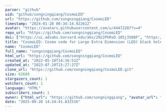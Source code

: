 ```yaml
---
parser: "github"
uid: "github/songningqiang/CosmoLED"
url: "https://github.com/songningqiang/CosmoLED"
timestamp: "2024-01-28 00:34:14.922612"
avatar: "https://avatars.githubusercontent.com/u/44472287?v=4"
repo_url: "https://github.com/songningqiang/CosmoLED"
doi: ["https://ui.adsabs.harvard.edu/abs/2022PhRvD.105j3508F", "https://ui.adsabs.harvard.edu/abs/2023ascl.soft12007F/abstract"]
title: "CosmoLED: Cosmo code for Large Extra Dimension (LED) black holes"
name: "CosmoLED"
full_name: "songningqiang/CosmoLED"
html_url: "https://github.com/songningqiang/CosmoLED"
created_at: "2022-05-18T14:16:51Z"
updated_at: "2023-07-20T15:27:27Z"
clone_url: "https://github.com/songningqiang/CosmoLED.git"
size: 62609
stargazers_count: 1
watchers_count: 1
language: "HTML"
subscribers_count: 1
owner: {"html_url": "https://github.com/songningqiang", "avatar_url": "https://avatars.githubusercontent.com/u/44472287?v=4", "login": "songningqiang", "type": "User"}
date: "2025-09-20 14:24:41.832516"
---
```

